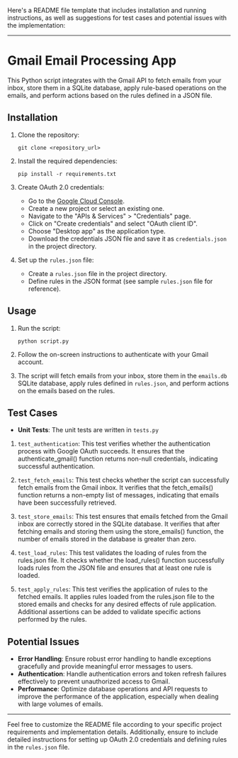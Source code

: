 Here's a README file template that includes installation and running instructions, as well as suggestions for test cases and potential issues with the implementation:

---

# Gmail Email Processing App

This Python script integrates with the Gmail API to fetch emails from your inbox, store them in a SQLite database, apply rule-based operations on the emails, and perform actions based on the rules defined in a JSON file.

## Installation

1. Clone the repository:
   ```
   git clone <repository_url>
   ```

2. Install the required dependencies:
   ```
   pip install -r requirements.txt
   ```

3. Create OAuth 2.0 credentials:
   - Go to the [Google Cloud Console](https://console.cloud.google.com/).
   - Create a new project or select an existing one.
   - Navigate to the "APIs & Services" > "Credentials" page.
   - Click on "Create credentials" and select "OAuth client ID".
   - Choose "Desktop app" as the application type.
   - Download the credentials JSON file and save it as `credentials.json` in the project directory.

4. Set up the `rules.json` file:
   - Create a `rules.json` file in the project directory.
   - Define rules in the JSON format (see sample `rules.json` file for reference).

## Usage

1. Run the script:
   ```
   python script.py
   ```

2. Follow the on-screen instructions to authenticate with your Gmail account.

3. The script will fetch emails from your inbox, store them in the `emails.db` SQLite database, apply rules defined in `rules.json`, and perform actions on the emails based on the rules.

## Test Cases

- **Unit Tests**: The unit tests are written in `tests.py`
1. `test_authentication`: This test verifies whether the authentication process with Google OAuth succeeds. It ensures that the authenticate_gmail() function returns non-null credentials, indicating successful authentication.

2. `test_fetch_emails`: This test checks whether the script can successfully fetch emails from the Gmail inbox. It verifies that the fetch_emails() function returns a non-empty list of messages, indicating that emails have been successfully retrieved.

3. `test_store_emails`: This test ensures that emails fetched from the Gmail inbox are correctly stored in the SQLite database. It verifies that after fetching emails and storing them using the store_emails() function, the number of emails stored in the database is greater than zero.

4. `test_load_rules`: This test validates the loading of rules from the rules.json file. It checks whether the load_rules() function successfully loads rules from the JSON file and ensures that at least one rule is loaded.

5. `test_apply_rules`: This test verifies the application of rules to the fetched emails. It applies rules loaded from the rules.json file to the stored emails and checks for any desired effects of rule application. Additional assertions can be added to validate specific actions performed by the rules.

## Potential Issues

- **Error Handling**: Ensure robust error handling to handle exceptions gracefully and provide meaningful error messages to users.
- **Authentication**: Handle authentication errors and token refresh failures effectively to prevent unauthorized access to Gmail.
- **Performance**: Optimize database operations and API requests to improve the performance of the application, especially when dealing with large volumes of emails.

---

Feel free to customize the README file according to your specific project requirements and implementation details. Additionally, ensure to include detailed instructions for setting up OAuth 2.0 credentials and defining rules in the `rules.json` file.